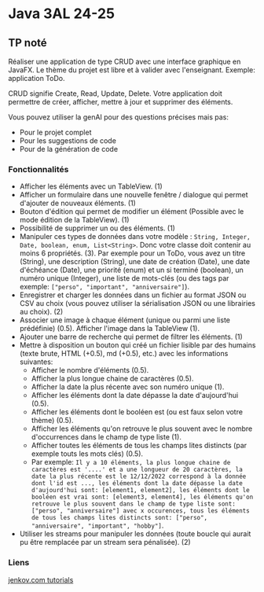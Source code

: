 # Java 3AL 24-25

## TP noté

Réaliser une application de type CRUD avec une interface graphique en JavaFX. Le thème du projet est libre et à valider avec l'enseignant. Exemple: application ToDo.

CRUD signifie Create, Read, Update, Delete. Votre application doit permettre de créer, afficher, mettre à jour et supprimer des éléments.

Vous pouvez utiliser la genAI pour des questions précises mais pas:

- Pour le projet complet
- Pour les suggestions de code
- Pour de la génération de code

### Fonctionnalités

- Afficher les éléments avec un TableView. (1)
- Afficher un formulaire dans une nouvelle fenêtre / dialogue qui permet d'ajouter de nouveaux éléments. (1)
- Bouton d'édition qui permet de modifier un élément (Possible avec le mode édition de la TableView). (1)
- Possibilité de supprimer un ou des éléments. (1)
- Manipuler ces types de données dans votre modèle : `String, Integer, Date, boolean, enum, List<String>`. Donc votre classe doit contenir au moins 6 propriétés. (3). Par exemple pour un ToDo, vous avez un titre (String), une description (String), une date de création (Date), une date d'échéance (Date), une priorité (enum) et un si terminé (boolean), un numéro unique (Integer), une liste de mots-clés (ou des tags par exemple: `["perso", "important", "anniversaire"]`).
- Enregistrer et charger les données dans un fichier au format JSON ou CSV au choix (vous pouvez utiliser la sérialisation JSON ou une librairies au choix). (2)
- Associer une image à chaque élément (unique ou parmi une liste prédéfinie) (0.5). Afficher l'image dans la TableView (1).
- Ajouter une barre de recherche qui permet de filtrer les éléments. (1)
- Mettre à disposition un bouton qui créé un fichier lisible par des humains (texte brute, HTML (+0.5), md (+0.5), etc.) avec les informations suivantes:
  - Afficher le nombre d'éléments (0.5).
  - Afficher la plus longue chaine de caractères (0.5).
  - Afficher la date la plus récente avec son numéro unique (1).
  - Afficher les éléments dont la date dépasse la date d'aujourd'hui (0.5).
  - Afficher les éléments dont le booléen est (ou est faux selon votre thème) (0.5).
  - Afficher les éléments qu'on retrouve le plus souvent avec le nombre d'occurrences dans le champ de type liste (1).
  - Afficher toutes les éléments de tous les champs lites distincts (par exemple touts les mots clés) (0.5).
  - Par exemple: `Il y a 10 éléments, la plus longue chaine de caractères est '....' et a une longueur de 20 caractères, la date la plus récente est le 12/12/2022 correspond à la donnée dont l'id est ..., les éléments dont la date dépasse la date d'aujourd'hui sont: [element1, element2], les éléments dont le booléen est vrai sont: [element3, element4], les éléments qu'on retrouve le plus souvent dans le champ de type liste sont: ["perso", "anniversaire"] avec x occurences, tous les éléments de tous les champs lites distincts sont: ["perso", "anniversaire", "important", "hobby"]`. 
- Utiliser les streams pour manipuler les données (toute boucle qui aurait pu être remplacée par un stream sera pénalisée). (2)

### Liens

[jenkov.com tutorials](https://jenkov.com/tutorials/javafx/index.html)
